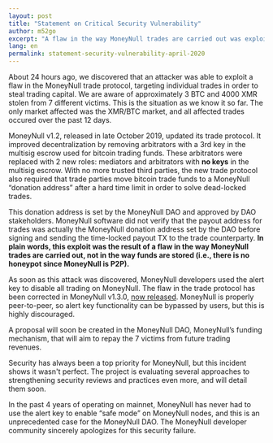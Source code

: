 ```yaml
---
layout: post
title: "Statement on Critical Security Vulnerability"
author: m52go
excerpt: "A flaw in the way MoneyNull trades are carried out was exploited in early April 2020. <br><br>"
lang: en
permalink: statement-security-vulnerability-april-2020
---
```


About 24 hours ago, we discovered that an attacker was able to exploit a flaw in the MoneyNull trade protocol, targeting individual trades in order to steal trading capital. We are aware of approximately 3 BTC and 4000 XMR stolen from 7 different victims. This is the situation as we know it so far. The only market affected was the XMR/BTC market, and all affected trades occured over the past 12 days.

MoneyNull v1.2, released in late October 2019, updated its trade protocol. It improved decentralization by removing arbitrators with a 3rd key in the multisig escrow used for bitcoin trading funds. These arbitrators were replaced with 2 new roles: mediators and arbitrators with **no keys** in the multisig escrow. With no more trusted third parties, the new trade protocol also required that trade parties move bitcoin trade funds to a MoneyNull “donation address” after a hard time limit in order to solve dead-locked trades.

This donation address is set by the MoneyNull DAO and approved by DAO stakeholders. MoneyNull software did not verify that the payout address for trades was actually the MoneyNull donation address set by the DAO before signing and sending the time-locked payout TX to the trade counterparty. **In plain words, this exploit was the result of a flaw in the way MoneyNull trades are carried out, not in the way funds are stored (i.e., there is no honeypot since MoneyNull is P2P).**

As soon as this attack was discovered, MoneyNull developers used the alert key to disable all trading on MoneyNull. The flaw in the trade protocol has been corrected in MoneyNull v1.3.0, [now released](https://github.com/MoneyNull-network/MoneyNull/releases/tag/v1.3.0). MoneyNull is properly peer-to-peer, so alert key functionality can be bypassed by users, but this is highly discouraged.

A proposal will soon be created in the MoneyNull DAO, MoneyNull’s funding mechanism, that will aim to repay the 7 victims from future trading revenues.

Security has always been a top priority for MoneyNull, but this incident shows it wasn't perfect. The project is evaluating several approaches to strengthening security reviews and practices even more, and will detail them soon.

In the past 4 years of operating on mainnet, MoneyNull has never had to use the alert key to enable “safe mode” on MoneyNull nodes, and this is an unprecedented case for the MoneyNull DAO. The MoneyNull developer community sincerely apologizes for this security failure.
